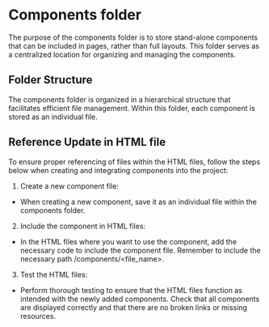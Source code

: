 # Components folder

The purpose of the components folder is to store stand-alone components
that can be included in pages, rather than full layouts. This folder serves
as a centralized location for organizing and managing the components.

## Folder Structure

The components folder is organized in a hierarchical structure that
facilitates efficient file management. Within this folder, each component
is stored as an individual file.

## Reference Update in HTML file

To ensure proper referencing of files within the HTML files, follow the
steps below when creating and integrating components into the project:

1. Create a new component file:

- When creating a new component, save it as an individual file within
  the components folder.

2. Include the component in HTML files:

- In the HTML files where you want to use the component, add the
  necessary code to include the component file. Remember to include the
  necessary path /components/<file_name>.

3. Test the HTML files:

- Perform thorough testing to ensure that the HTML files function as intended
  with the newly added components. Check that all components are displayed
  correctly and that there are no broken links or missing resources.
